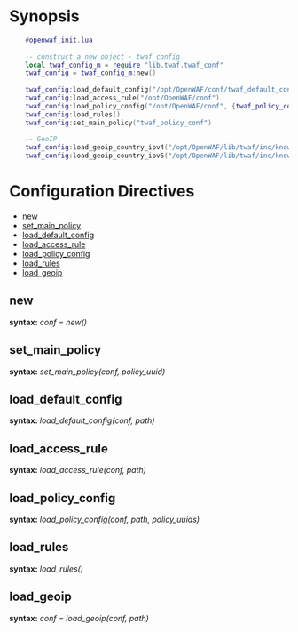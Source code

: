 Synopsis
========
```lua
    #openwaf_init.lua
    
    -- construct a new object - twaf_config
    local twaf_config_m = require "lib.twaf.twaf_conf"
    twaf_config = twaf_config_m:new()
    
    twaf_config:load_default_config("/opt/OpenWAF/conf/twaf_default_conf.json")
    twaf_config:load_access_rule("/opt/OpenWAF/conf")
    twaf_config:load_policy_config("/opt/OpenWAF/conf", {twaf_policy_conf = 1})
    twaf_config:load_rules()
    twaf_config:set_main_policy("twaf_policy_conf")
    
    -- GeoIP 
    twaf_config:load_geoip_country_ipv4("/opt/OpenWAF/lib/twaf/inc/knowledge_db/geo_country/GeoIP.dat")
    twaf_config:load_geoip_country_ipv6("/opt/OpenWAF/lib/twaf/inc/knowledge_db/geo_country/GeoIPv6.dat")
```

Configuration Directives
================================
* [new](#new)
* [set_main_policy](#set_main_policy)
* [load_default_config](#load_default_config)
* [load_access_rule](#load_access_rule)
* [load_policy_config](#load_policy_config)
* [load_rules](#load_rules)
* [load_geoip](#load_geoip)

new
---
**syntax:** *conf = new()*

set_main_policy
---------------
**syntax:** *set_main_policy(conf, policy_uuid)*

load_default_config
-------------------
**syntax:** *load_default_config(conf, path)*

load_access_rule
----------------
**syntax:** *load_access_rule(conf, path)*

load_policy_config
------------------
**syntax:** *load_policy_config(conf, path, policy_uuids)*

load_rules
----------
**syntax:** *load_rules()*

load_geoip
----------
**syntax:** *conf = load_geoip(conf, path)*
